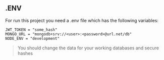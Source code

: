 ## .ENV

For run this project you need a .env file which has the following variables:

```
JWT_TOKEN = "some_hash"
MONGO_URL = "mongodb+srv://<user>:<password>@url.net/db"
NODE_ENV = "development"
```

> You should change the data for your working databases and secure hashes
